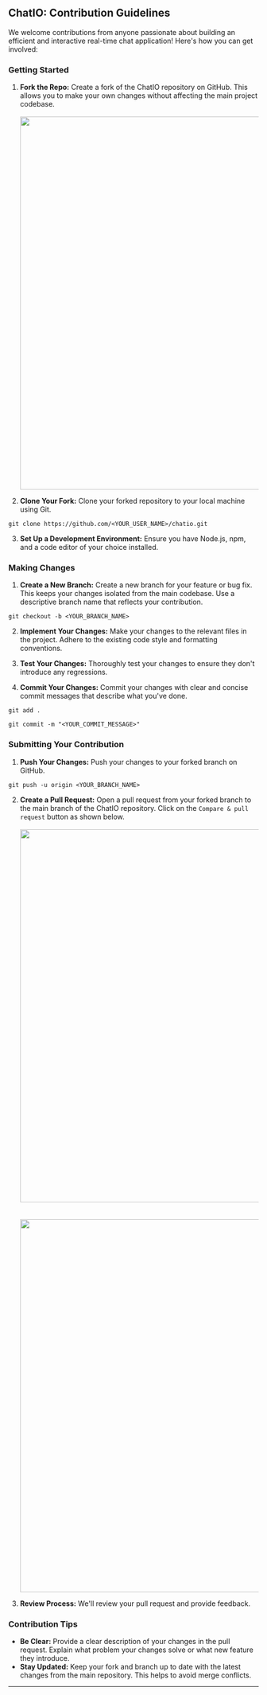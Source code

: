 ## ChatIO: Contribution Guidelines

We welcome contributions from anyone passionate about building an efficient and interactive real-time chat application! Here's how you can get involved:

### Getting Started

1. **Fork the Repo:** Create a fork of the ChatIO repository on GitHub. This allows you to make your own changes without affecting the main project codebase.
<br><br><img src="https://i.imgur.com/7wapvt2.png" width="750" /><br>

2. **Clone Your Fork:** Clone your forked repository to your local machine using Git.
```
git clone https://github.com/<YOUR_USER_NAME>/chatio.git
```

3. **Set Up a Development Environment:** Ensure you have Node.js, npm, and a code editor of your choice installed.

### Making Changes

1. **Create a New Branch:** Create a new branch for your feature or bug fix. This keeps your changes isolated from the main codebase. Use a descriptive branch name that reflects your contribution.
```
git checkout -b <YOUR_BRANCH_NAME>
```

2. **Implement Your Changes:** Make your changes to the relevant files in the project. Adhere to the existing code style and formatting conventions.

3. **Test Your Changes:** Thoroughly test your changes to ensure they don't introduce any regressions.

4. **Commit Your Changes:** Commit your changes with clear and concise commit messages that describe what you've done.
```
git add .
```
```
git commit -m "<YOUR_COMMIT_MESSAGE>"
```

### Submitting Your Contribution

1. **Push Your Changes:** Push your changes to your forked branch on GitHub.
```
git push -u origin <YOUR_BRANCH_NAME>
```

2. **Create a Pull Request:** Open a pull request from your forked branch to the main branch of the ChatIO repository. Click on the ```Compare & pull request``` button as shown below.
<br><br><img src="https://i.imgur.com/7wapvt2.png" width="750" /><br>
<br><br><img src="https://github.blog/wp-content/uploads/2019/02/draft-pull-requests.png?fit=1354%2C780" width="750" /><br>

3. **Review Process:** We'll review your pull request and provide feedback.

### Contribution Tips

- **Be Clear:** Provide a clear description of your changes in the pull request. Explain what problem your changes solve or what new feature they introduce.
- **Stay Updated:** Keep your fork and branch up to date with the latest changes from the main repository. This helps to avoid merge conflicts.

---

